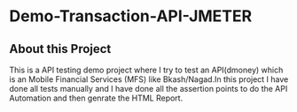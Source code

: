 # Demo-Transaction-API-JMETER

## About this Project
This is a API testing demo project where I try to test an API(dmoney) which is an Mobile Financial Services (MFS) like Bkash/Nagad.In this project I have done all tests manually and I have done all the assertion points to do the API Automation and then genrate the HTML Report.

